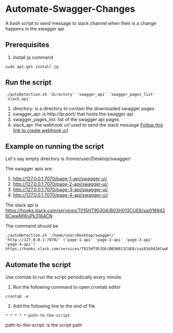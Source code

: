 # Automate-Swagger-Changes
A bash script to send message to slack channel when their is a change happens in the swagger api

## Prerequisites
1. Install jq command
```
sudo apt-get install jq
```

## Run the script
```
./autoDetection.sh 'directory' 'swagger_api' 'swagger_pages_list' 'slack_api'
```
1. directory: is a directory to contain the downloaded swagger pages
2. swagger_api: is http://ip:port/ that hosts the swagger api
3. swagger_pages_list: list of the swagger api pages
4. slack_api: the webhook url used to send the slack message [Follow this link to create webhook url](https://api.slack.com/messaging/webhooks)

## Example on running the script
Let's say empty directory is /home/user/Desktop/swagger/ 

The swagger apis are:
1. http://127.0.0.1:7070/page-1-api/swagger-ui/
2. http://127.0.0.1:7070/page-2-api/swagger-ui/
3. http://127.0.0.1:7070/page-3-api/swagger-ui/
4. http://127.0.0.1:7070/page-4-api/swagger-ui/

The slack api is
https://hooks.slack.com/services/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

The command should be
```
./autoDetection.sh '/home/user/Desktop/swagger/' 'http://127.0.0.1:7070/' ('page-1-api' 'page-2-api' 'page-3-api' 'page-4-api') https://hooks.slack.com/services/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
``` 
## Automate the script
Use crontab to run the script periodically every minute.
1. Run the following command to open crontab editor
```
crontab -e
```
2. Add the following line to the end of file
```
* * * * * path-to-the-script
```
path-to-the-script: is the script path

